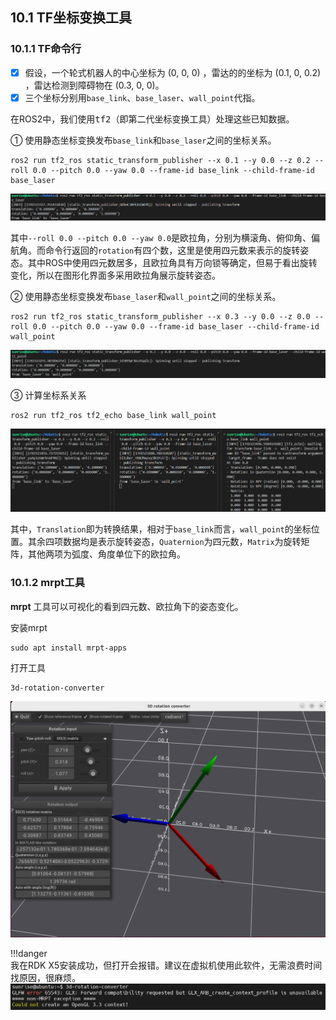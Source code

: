 ## 10.1 TF坐标变换工具

### 10.1.1 TF命令行

- [x] 假设，一个轮式机器人的中心坐标为 (0, 0, 0) ，雷达的的坐标为 (0.1, 0, 0.2) ，雷达检测到障碍物在 (0.3, 0, 0)。
- [x] 三个坐标分别用`base_link`、`base_laser`、`wall_point`代指。

在ROS2中，我们使用<kbd>tf2</kbd>（即第二代坐标变换工具）处理这些已知数据。

① 使用静态坐标变换发布`base_link`和`base_laser`之间的坐标关系。

```shell
ros2 run tf2_ros static_transform_publisher --x 0.1 --y 0.0 --z 0.2 --roll 0.0 --pitch 0.0 --yaw 0.0 --frame-id base_link --child-frame-id base_laser
```

![image-20250309202906783](10-TF/image-20250309202906783.png)

其中`--roll 0.0 --pitch 0.0 --yaw 0.0`是欧拉角，分别为横滚角、俯仰角、偏航角。而命令行返回的`rotation`有四个数，这里是使用四元数来表示的旋转姿态。其中ROS中使用四元数居多，且欧拉角具有万向锁等确定，但易于看出旋转变化，所以在图形化界面多采用欧拉角展示旋转姿态。

② 使用静态坐标变换发布`base_laser`和`wall_point`之间的坐标关系。

```shell
ros2 run tf2_ros static_transform_publisher --x 0.3 --y 0.0 --z 0.0 --roll 0.0 --pitch 0.0 --yaw 0.0 --frame-id base_laser --child-frame-id wall_point
```

![image-20250309202824186](10-TF/image-20250309202824186.png)

③ 计算坐标系关系

```shell
ros2 run tf2_ros tf2_echo base_link wall_point
```

![image-20250309203249082](10-TF/image-20250309203249082.png)

其中，`Translation`即为转换结果，相对于`base_link`而言，`wall_point`的坐标位置。其余四项数据均是表示旋转姿态，`Quaternion`为四元数，`Matrix`为旋转矩阵，其他两项为弧度、角度单位下的欧拉角。

### 10.1.2 mrpt工具

**mrpt** 工具可以可视化的看到四元数、欧拉角下的姿态变化。

安装mrpt

```shell
sudo apt install mrpt-apps
```

打开工具

```shell
3d-rotation-converter
```

![image-20250309211027005](10-TF/image-20250309211027005.png)

!!!danger  
   我在RDK X5安装成功，但打开会报错。建议在虚拟机使用此软件，无需浪费时间找原因，很麻烦。  
![image-20250309211158949](10-TF/image-20250309211158949.png) 

